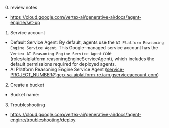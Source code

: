 0. review notes

- https://cloud.google.com/vertex-ai/generative-ai/docs/agent-engine/set-up

1. Service account

- Default Service Agent: By default, agents use the `AI Platform Reasoning Engine Service Agent`. This Google-managed service account has the `Vertex AI Reasoning Engine Service Agent` role (roles/aiplatform.reasoningEngineServiceAgent), which includes the default permissions required for deployed agents.
- AI Platform Reasoning Engine Service Agent (service-PROJECT_NUMBER@gcp-sa-aiplatform-re.iam.gserviceaccount.com)

2. Create a bucket

- Bucket name: 

3. Troubleshooting

- https://cloud.google.com/vertex-ai/generative-ai/docs/agent-engine/troubleshooting/deploy